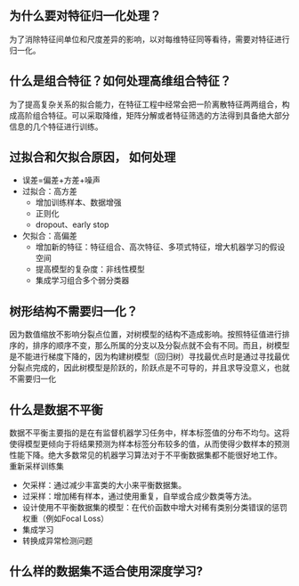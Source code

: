 ## 为什么要对特征归一化处理？
为了消除特征间单位和尺度差异的影响，以对每维特征同等看待，需要对特征进行归一化。

##  什么是组合特征？如何处理高维组合特征？
为了提高复杂关系的拟合能力，在特征工程中经常会把一阶离散特征两两组合，构成高阶组合特征。可以采取降维，矩阵分解或者特征筛选的方法得到具备绝大部分信息的几个特征进行训练。

## 过拟合和欠拟合原因， 如何处理
- 误差=偏差+方差+噪声
- 过拟合：高方差
  - 增加训练样本、数据增强
  - 正则化
  - dropout、early stop
- 欠拟合：高偏差
  - 增加新的特征：特征组合、高次特征、多项式特征，增大机器学习的假设空间
  - 提高模型的复杂度：非线性模型
  - 集成学习组合多个弱分类器

## 树形结构不需要归一化？
因为数值缩放不影响分裂点位置，对树模型的结构不造成影响。按照特征值进行排序的，排序的顺序不变，那么所属的分支以及分裂点就不会有不同。而且，树模型是不能进行梯度下降的，因为构建树模型（回归树）寻找最优点时是通过寻找最优分裂点完成的，因此树模型是阶跃的，阶跃点是不可导的，并且求导没意义，也就不需要归一化
## 什么是数据不平衡
 数据不平衡主要指的是在有监督机器学习任务中，样本标签值的分布不均匀。这将使得模型更倾向于将结果预测为样本标签分布较多的值，从而使得少数样本的预测性能下降。绝大多数常见的机器学习算法对于不平衡数据集都不能很好地工作。
 重新采样训练集
- 欠采样：通过减少丰富类的大小来平衡数据集。
- 过采样：增加稀有样本，通过使用重复，自举或合成少数类等方法。
- 设计使用不平衡数据集的模型：在代价函数中增大对稀有类别分类错误的惩罚权重（例如Focal Loss）
- 集成学习
- 转换成异常检测问题
  
## 什么样的数据集不适合使用深度学习?
